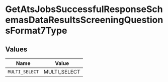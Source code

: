# GetAtsJobsSuccessfulResponseSchemasDataResultsScreeningQuestionsFormat7Type


## Values

| Name           | Value          |
| -------------- | -------------- |
| `MULTI_SELECT` | MULTI_SELECT   |